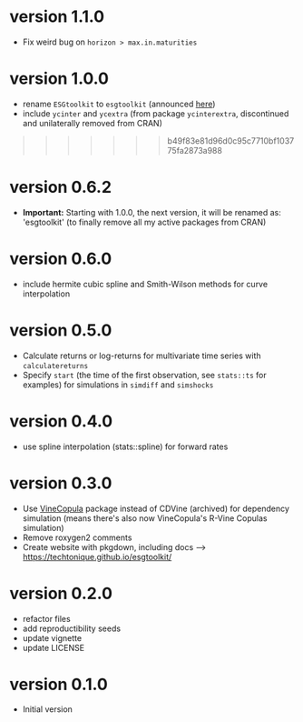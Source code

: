 # version 1.1.0

- Fix weird bug on `horizon > max.in.maturities`

# version 1.0.0

- rename `ESGtoolkit` to `esgtoolkit` (announced [here](https://thierrymoudiki.github.io/blog/2023/10/02/r/esgtoolkit-v062))
- include `ycinter` and `ycextra` (from package `ycinterextra`, discontinued and unilaterally removed from CRAN)
>>>>>>> b49f83e81d96d0c95c7710bf103775fa2873a988

# version 0.6.2

- **Important:** Starting with 1.0.0, the next version, it will be renamed as: 'esgtoolkit' (to finally remove all my active packages from CRAN)

# version 0.6.0

- include hermite cubic spline and Smith-Wilson methods for curve interpolation

# version 0.5.0

- Calculate returns or log-returns for multivariate time series with `calculatereturns`
- Specify `start` (the time of the first observation, see `stats::ts` for examples) for simulations in `simdiff` and `simshocks`

# version 0.4.0

- use spline interpolation (stats::spline) for forward rates 


# version 0.3.0

- Use [VineCopula](http://tnagler.github.io/VineCopula/) package instead of CDVine (archived) for dependency simulation (means there's also now VineCopula's R-Vine Copulas simulation)
- Remove roxygen2 comments
- Create website with pkgdown, including docs --> https://techtonique.github.io/esgtoolkit/


# version 0.2.0

- refactor files 
- add reproductibility seeds
- update vignette
- update LICENSE

# version 0.1.0

- Initial version